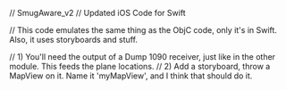 // SmugAware_v2
// Updated iOS Code for Swift

// This code emulates the same thing as the ObjC code, only it's in Swift. Also, it uses storyboards and stuff.

// 1) You'll need the output of a Dump 1090 receiver, just like in the other module. This feeds the plane locations.
// 2) Add a storyboard, throw a MapView on it. Name it 'myMapView', and I think that should do it.
